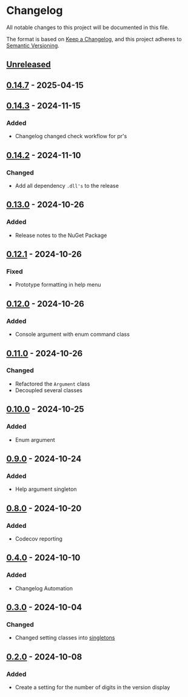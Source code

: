 # Changelog

All notable changes to this project will be documented in this file.

The format is based on [Keep a Changelog](https://keepachangelog.com/en/1.1.0/),
and this project adheres to [Semantic Versioning](https://semver.org/spec/v2.0.0.html).

## [Unreleased]

## [0.14.7] - 2025-04-15

## [0.14.3] - 2024-11-15

### Added

- Changelog changed check workflow for pr's

## [0.14.2] - 2024-11-10

### Changed

- Add all dependency `.dll's` to the release

## [0.13.0] - 2024-10-26

### Added

- Release notes to the NuGet Package

## [0.12.1] - 2024-10-26

### Fixed

- Prototype formatting in help menu

## [0.12.0] - 2024-10-26

### Added

- Console argument with enum command class

## [0.11.0] - 2024-10-26

### Changed

- Refactored the `Argument` class
- Decoupled several classes

## [0.10.0] - 2024-10-25

### Added

- Enum argument

## [0.9.0] - 2024-10-24

### Added

- Help argument singleton

## [0.8.0] - 2024-10-20

### Added

- Codecov reporting

## [0.4.0] - 2024-10-10

### Added

- Changelog Automation

## [0.3.0] - 2024-10-04

### Changed

- Changed setting classes into [singletons](https://github.com/TJC-Tools/TJC.Singleton)

## [0.2.0] - 2024-10-08

### Added

- Create a setting for the number of digits in the version display

[Unreleased]: https://github.com/TJC-Tools/TJC.ConsoleApplication/compare/v0.14.7...HEAD

[0.14.7]: https://github.com/TJC-Tools/TJC.ConsoleApplication/compare/v0.14.6...v0.14.7




[0.14.3]: https://github.com/TJC-Tools/TJC.ConsoleApplication/compare/v0.14.2...v0.14.3

[0.14.2]: https://github.com/TJC-Tools/TJC.ConsoleApplication/compare/v0.14.1...v0.14.2




[0.13.0]: https://github.com/TJC-Tools/TJC.ConsoleApplication/compare/v0.12.1...v0.13.0

[0.12.1]: https://github.com/TJC-Tools/TJC.ConsoleApplication/compare/v0.12.0...v0.12.1

[0.12.0]: https://github.com/TJC-Tools/TJC.ConsoleApplication/compare/v0.11.0...v0.12.0

[0.11.0]: https://github.com/TJC-Tools/TJC.ConsoleApplication/compare/v0.10.0...v0.11.0

[0.10.0]: https://github.com/TJC-Tools/TJC.ConsoleApplication/compare/v0.9.1...v0.10.0


[0.9.0]: https://github.com/TJC-Tools/TJC.ConsoleApplication/compare/v0.8.0...v0.9.0

[0.8.0]: https://github.com/TJC-Tools/TJC.ConsoleApplication/compare/v0.7.5...v0.8.0









[0.4.0]: https://github.com/TJC-Tools/TJC.ConsoleApplication/compare/v0.3.0...v0.4.0

[0.3.0]: https://github.com/TJC-Tools/TJC.ConsoleApplication/compare/v0.2.0...v0.3.0

[0.2.0]: https://github.com/TJC-Tools/TJC.ConsoleApplication/releases/tag/v0.2.0
